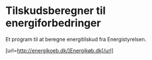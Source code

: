 Tilskudsberegner til energiforbedringer
================

Et program til at beregne energitilskud fra Energistyrelsen.


[url=http://energikoeb.dk/]Energikøb.dk[/url]

